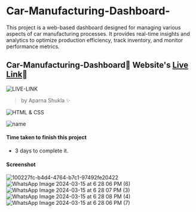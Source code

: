 # Car-Manufacturing-Dashboard-
This project is a web-based dashboard designed for managing various aspects of car manufacturing processes. It provides real-time insights and analytics to optimize production efficiency, track inventory, and monitor performance metrics.

##  Car-Manufacturing-Dashboard🚀 Website's [Live Link](https://<aparnashukla2509>.github.io/<Car-Manufacturing-Dashboard>/about/contact-us.html.)🔗


![LIVE-LINK](https://img.shields.io/badge/LIVELINK-blue)

>by Aparna Shukla ✨


![HTML & CSS](https://img.shields.io/badge/HTML-CSS-orange)

![name](https://img.shields.io/badge/APARNA--SHUKLA-CSE)




#### Time taken to finish this project

-   3 days to complete it.
  
#### Screenshot
![100227fc-b4d4-4764-b7c1-97492fe20422](https://github.com/AparnaShukla2509/Car-Manufacturing-Dashboard-/assets/132578968/f16ca68c-492e-449e-895f-83a7bbc76d84)
![WhatsApp Image 2024-03-15 at 6 28 06 PM (6)](https://github.com/AparnaShukla2509/Car-Manufacturing-Dashboard-/assets/132578968/08bfceea-3f75-404d-964b-ee76300a4b3b)
![WhatsApp Image 2024-03-15 at 6 28 07 PM (3)](https://github.com/AparnaShukla2509/Car-Manufacturing-Dashboard-/assets/132578968/7ea4cd3a-14ac-4257-b853-04e0197e83cf)
![WhatsApp Image 2024-03-15 at 6 28 08 PM (4)](https://github.com/AparnaShukla2509/Car-Manufacturing-Dashboard-/assets/132578968/67cc71e0-0019-443a-9045-ee84a3505482)
![WhatsApp Image 2024-03-15 at 6 28 06 PM (7)](https://github.com/AparnaShukla2509/Car-Manufacturing-Dashboard-/assets/132578968/398ce057-885a-4e69-a33e-974dd756a3dd)







  

